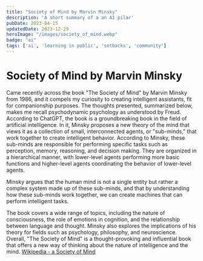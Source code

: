 ```yaml
---
title: "Society of Mind by Marvin Minsky"
description: 'A short summary of a an AI pilar'
pubDate: 2023-04-15
updatedDate: 2023-12-29
heroImage: "/images/society_of_mind.webp"
badge: "ai"
tags: ['ai', 'learning in public', 'setbacks', 'community']
---
```

# Society of Mind by Marvin Minsky
Came recently across the book "The Society of Mind" by Marvin Minsky from 1986, and it compels my curiosity to creating intelligent assistants, fit for companionship purposes. The thoughts presented, summarized below, makes me recall psychodynamic psychology as understood by Freud.
According to ChatGPT, the book is a groundbreaking book in the field of artificial intelligence. In it, Minsky proposes a new theory of the mind that views it as a collection of small, interconnected agents, or "sub-minds," that work together to create intelligent behavior.
According to Minsky, these sub-minds are responsible for performing specific tasks such as perception, memory, reasoning, and decision making. They are organized in a hierarchical manner, with lower-level agents performing more basic functions and higher-level agents coordinating the behavior of lower-level agents.

Minsky argues that the human mind is not a single entity but rather a complex system made up of these sub-minds, and that by understanding how these sub-minds work together, we can create machines that can perform intelligent tasks.

The book covers a wide range of topics, including the nature of consciousness, the role of emotions in cognition, and the relationship between language and thought. Minsky also explores the implications of his theory for fields such as psychology, philosophy, and neuroscience.
Overall, "The Society of Mind" is a thought-provoking and influential book that offers a new way of thinking about the nature of intelligence and the mind. [Wikipedia - a Society of Mind](https://lnkd.in/dWAFZrft)
